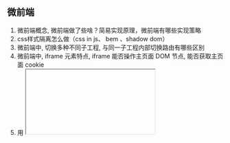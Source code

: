 ## 微前端

1. 微前端概念, 微前端做了些啥？简易实现原理，微前端有哪些实现策略
2. css样式隔离怎么做（css in js、 bem 、shadow dom）
3. 微前端中, 切换多种不同子工程, 与同一子工程内部切换路由有哪些区别
4. 微前端中, iframe 元素特点, iframe 能否操作主页面 DOM 节点, 能否获取主页面 cookie
5. 用 <iframe> 实现微前端， 有什么缺陷？ 路由和样式受到限制， 不能正常使用浏览器的后退/前进按钮， 那你们的项目是如何解决这一点的？

